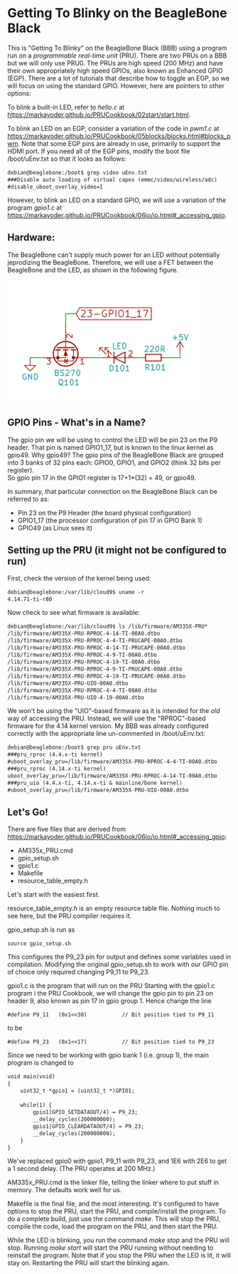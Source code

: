 # Getting To Blinky on the BeagleBone Black

This is "Getting To Blinky" on the BeagleBone Black (BBB) using a program run on a *programmable real-time unit* (PRU).
There are two PRUs on a BBB but we will only use PRU0.  The PRUs are high speed (200 MHz) and have
their own appropriately high speed GPIOs, also known as Enhanced GPIO (EGP).  There are a lot of tutorials 
that describe how to toggle an EGP, so we will focus on using the standard GPIO.  However, here are pointers
to other options:

To blink a built-in LED, refer to *hello.c* at https://markayoder.github.io/PRUCookbook/02start/start.html.

To blink an LED on an EGP, consider a variation of the code in *pwm1.c* at https://markayoder.github.io/PRUCookbook/05blocks/blocks.html#blocks_pwm.
Note that some EGP pins are already in use, primarily to support the HDMI port.  If you need all of the EGP pins,
modify the boot file /boot/uEnv.txt so that it looks as follows:
```
debian@beaglebone:/boot$ grep video uEnv.txt
###Disable auto loading of virtual capes (emmc/video/wireless/adc)
#disable_uboot_overlay_video=1
```

However, to blink an LED on a standard GPIO, we will use a variation of the program *gpio1.c* at https://markayoder.github.io/PRUCookbook/06io/io.html#_accessing_gpio.


## Hardware:
The BeagleBone can't supply much power for an LED without potentially jeprodizing the BeagleBone.
Therefore, we will use a FET between the BeagleBone and the LED, as shown in the following figure.

![schematic](../../Beaglebone%20Black/schematic.png)

## GPIO Pins - What's in a Name?
The gpio pin we will be using to control the LED will be pin 23 on the P9 header.  That pin is named GPIO1_17, but 
is known to the linux kernel as gpio49.  Why gpio49?  The gpio pins of the BeagleBone Black are grouped into 
3 banks of 32 pins each: GPIO0, GPIO1, and GPIO2 (think 32 bits per register).  
So gpio pin 17 in the GPIO1 register is 17+1*(32) = 49, or gpio49.

In summary, that particular connection on the BeagleBone Black can be referred to as:
* Pin 23 on the P9 Header (the board physical configuration)
* GPIO1_17 (the processor configuration of pin 17 in GPIO Bank 1)
* GPIO49 (as Linux sees it)

## Setting up the PRU (it might not be configured to run)
First, check the version of the kernel being used:
```
debian@beaglebone:/var/lib/cloud9$ uname -r
4.14.71-ti-r80
```
Now check to see what firmware is available:
```
debian@beaglebone:/var/lib/cloud9$ ls /lib/firmware/AM335X-PRU*
/lib/firmware/AM335X-PRU-RPROC-4-14-TI-00A0.dtbo          /lib/firmware/AM335X-PRU-RPROC-4-4-TI-PRUCAPE-00A0.dtbo
/lib/firmware/AM335X-PRU-RPROC-4-14-TI-PRUCAPE-00A0.dtbo  /lib/firmware/AM335X-PRU-RPROC-4-9-TI-00A0.dtbo
/lib/firmware/AM335X-PRU-RPROC-4-19-TI-00A0.dtbo          /lib/firmware/AM335X-PRU-RPROC-4-9-TI-PRUCAPE-00A0.dtbo
/lib/firmware/AM335X-PRU-RPROC-4-19-TI-PRUCAPE-00A0.dtbo  /lib/firmware/AM335X-PRU-UIO-00A0.dtbo
/lib/firmware/AM335X-PRU-RPROC-4-4-TI-00A0.dtbo           /lib/firmware/AM335X-PRU-UIO-4-19-00A0.dtbo
```
We won't be using the "UIO"-based firmware as it is intended for the *old* way of accessing the PRU.  Instead,
we will use the "RPROC"-based firmware for the 4.14 kernel version.  My BBB was already configured 
correctly with the appropriate line un-commented in /boot/uEnv.txt:
```
debian@beaglebone:/boot$ grep pru uEnv.txt
###pru_rproc (4.4.x-ti kernel)
#uboot_overlay_pru=/lib/firmware/AM335X-PRU-RPROC-4-4-TI-00A0.dtbo
###pru_rproc (4.14.x-ti kernel)
uboot_overlay_pru=/lib/firmware/AM335X-PRU-RPROC-4-14-TI-00A0.dtbo
###pru_uio (4.4.x-ti, 4.14.x-ti & mainline/bone kernel)
#uboot_overlay_pru=/lib/firmware/AM335X-PRU-UIO-00A0.dtbo
```

## Let's Go!
There are five files that are derived from https://markayoder.github.io/PRUCookbook/06io/io.html#_accessing_gpio:
* AM335x_PRU.cmd
* gpio_setup.sh
* gpio1.c
* Makefile
* resource_table_empty.h

Let's start with the easiest first.

resource_table_empty.h is an empty resource table file.  Nothing much to see here, but the PRU compiler requires it.

gpio_setup.sh is run as 
```
source gpio_setup.sh
```
This configures the P9_23 pin for output and defines some variables used in compilation.  Modifying the original
gpio_setup.sh to work with our GPIO pin of choice only required changing P9_11 to P9_23.

gpio1.c is the program that will run on the PRU
Starting with the gpio1.c program i the PRU Cookbook, we will change the gpio pin to pin 23 on header 9, 
also known as pin 17 in gpio group 1.  Hence change the line
```
#define P9_11   (0x1<<30)           // Bit position tied to P9_11
```
to be
```
#define P9_23   (0x1<<17)           // Bit position tied to P9_23
```
Since we need to be working with gpio bank 1 (i.e. group 1), the main program is changed to
```
void main(void)
{
    uint32_t *gpio1 = (uint32_t *)GPIO1;

    while(1) {
        gpio1[GPIO_SETDATAOUT/4] = P9_23;
        __delay_cycles(200000000);
        gpio1[GPIO_CLEARDATAOUT/4] = P9_23;
        __delay_cycles(200000000);
    }
}
```
We've replaced gpio0 with gpio1, P9_11 with P9_23, and 1E6 with 2E6 to get a 1 second delay. (The
PRU operates at 200 MHz.)

AM335x_PRU.cmd is the linker file, telling the linker where to put stuff in memory.  The defaults work well for us.

Makefile is the final file, and the most interesting.  It's configured to have options to stop the PRU, start the PRU,
and compile/install the program.  To do a complete build, just use the command *make*.  This will stop the PRU, compile
the code, load the program on the PRU, and then start the PRU.

While the LED is blinking, you run the command *make stop* and the PRU will stop.  Running *make start* will
start the PRU running without needing to reinstall the program.  Note that if you stop the PRU when the LED
is lit, it will stay on.  Restarting the PRU will start the blinking again.

